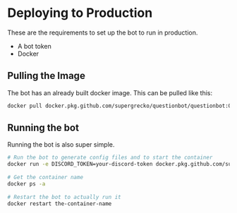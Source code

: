 # Deploying to Production

These are the requirements to set up the bot to run in production.

- A bot token
- Docker

## Pulling the Image

The bot has an already built docker image. This can be pulled like this:

```bash
docker pull docker.pkg.github.com/supergrecko/questionbot/questionbot:0.1.1
```           

## Running the bot

Running the bot is also super simple.

```bash               
# Run the bot to generate config files and to start the container
docker run -e DISCORD_TOKEN=your-discord-token docker.pkg.github.com/supergrecko/questionbot/questionbot:latest      
       
# Get the container name
docker ps -a            
               
# Restart the bot to actually run it
docker restart the-container-name
```
